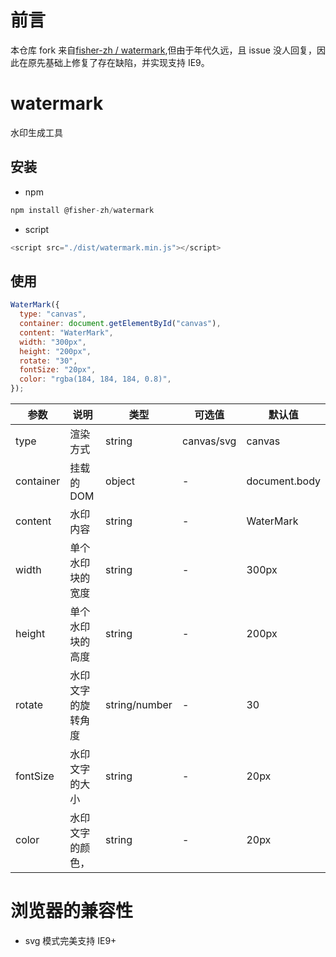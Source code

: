 # 前言

本仓库 fork 来自[fisher-zh / watermark](https://github.com/fisher-zh/watermark),但由于年代久远，且 issue 没人回复，因此在原先基础上修复了存在缺陷，并实现支持 IE9。

# watermark

水印生成工具

## 安装

- npm

```javascript
npm install @fisher-zh/watermark
```

- script

```javascript
<script src="./dist/watermark.min.js"></script>
```

## 使用

```javascript
WaterMark({
  type: "canvas",
  container: document.getElementById("canvas"),
  content: "WaterMark",
  width: "300px",
  height: "200px",
  rotate: "30",
  fontSize: "20px",
  color: "rgba(184, 184, 184, 0.8)",
});
```

| 参数      | 说明               | 类型          | 可选值     | 默认值        |
| --------- | ------------------ | ------------- | ---------- | ------------- |
| type      | 渲染方式           | string        | canvas/svg | canvas        |
| container | 挂载的 DOM         | object        | -          | document.body |
| content   | 水印内容           | string        | -          | WaterMark     |
| width     | 单个水印块的宽度   | string        | -          | 300px         |
| height    | 单个水印块的高度   | string        | -          | 200px         |
| rotate    | 水印文字的旋转角度 | string/number | -          | 30            |
| fontSize  | 水印文字的大小     | string        | -          | 20px          |
| color     | 水印文字的颜色，   | string        | -          | 20px          |

# 浏览器的兼容性

- svg 模式完美支持 IE9+
